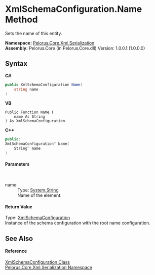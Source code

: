 # XmlSchemaConfiguration.Name Method 
 

Sets the name of this entity.

**Namespace:**&nbsp;<a href="9052B9D6">Pelorus.Core.Xml.Serialization</a><br />**Assembly:**&nbsp;Pelorus.Core (in Pelorus.Core.dll) Version: 1.0.0.1 (1.0.0.0)

## Syntax

**C#**<br />
``` C#
public XmlSchemaConfiguration Name(
	string name
)
```

**VB**<br />
``` VB
Public Function Name ( 
	name As String
) As XmlSchemaConfiguration
```

**C++**<br />
``` C++
public:
XmlSchemaConfiguration^ Name(
	String^ name
)
```


#### Parameters
&nbsp;<dl><dt>name</dt><dd>Type: <a href="http://msdn2.microsoft.com/en-us/library/s1wwdcbf" target="_blank">System.String</a><br />Name of the element.</dd></dl>

#### Return Value
Type: <a href="4EE6CF69">XmlSchemaConfiguration</a><br />Instance of the schema configuration with the root name configuration.

## See Also


#### Reference
<a href="4EE6CF69">XmlSchemaConfiguration Class</a><br /><a href="9052B9D6">Pelorus.Core.Xml.Serialization Namespace</a><br />